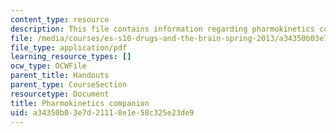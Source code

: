 ```yaml
---
content_type: resource
description: This file contains information regarding pharmokinetics companion.
file: /media/courses/es-s10-drugs-and-the-brain-spring-2013/a34350b03e7d21118e1e58c325e23de9_MITES_S10S13_pharmwk5.pdf
file_type: application/pdf
learning_resource_types: []
ocw_type: OCWFile
parent_title: Handouts
parent_type: CourseSection
resourcetype: Document
title: Pharmokinetics companion
uid: a34350b0-3e7d-2111-8e1e-58c325e23de9
---
```

